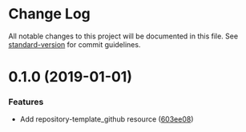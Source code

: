 # Change Log

All notable changes to this project will be documented in this file. See [standard-version](https://github.com/conventional-changelog/standard-version) for commit guidelines.

# 0.1.0 (2019-01-01)


### Features

* Add repository-template_github resource ([603ee08](https://github.com/edahlseng/terraform-provider-repository-template/commit/603ee08))
